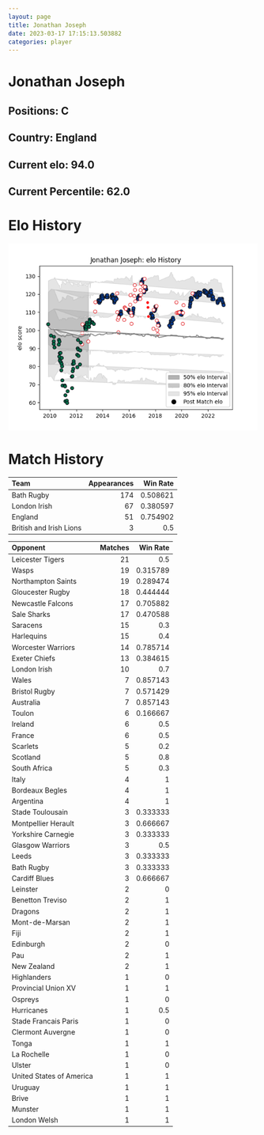 ```yaml
---  
layout: page  
title: Jonathan Joseph  
date: 2023-03-17 17:15:13.503882  
categories: player  
---
```

# Jonathan Joseph

## Positions: C

## Country: England

## Current elo: 94.0

## Current Percentile: 62.0

# Elo History


![elo history](history_JonathanJoseph.png)
# Match History


| Team                    |   Appearances |   Win Rate |
|:------------------------|--------------:|-----------:|
| Bath Rugby              |           174 |   0.508621 |
| London Irish            |            67 |   0.380597 |
| England                 |            51 |   0.754902 |
| British and Irish Lions |             3 |   0.5      |

| Opponent                 |   Matches |   Win Rate |
|:-------------------------|----------:|-----------:|
| Leicester Tigers         |        21 |   0.5      |
| Wasps                    |        19 |   0.315789 |
| Northampton Saints       |        19 |   0.289474 |
| Gloucester Rugby         |        18 |   0.444444 |
| Newcastle Falcons        |        17 |   0.705882 |
| Sale Sharks              |        17 |   0.470588 |
| Saracens                 |        15 |   0.3      |
| Harlequins               |        15 |   0.4      |
| Worcester Warriors       |        14 |   0.785714 |
| Exeter Chiefs            |        13 |   0.384615 |
| London Irish             |        10 |   0.7      |
| Wales                    |         7 |   0.857143 |
| Bristol Rugby            |         7 |   0.571429 |
| Australia                |         7 |   0.857143 |
| Toulon                   |         6 |   0.166667 |
| Ireland                  |         6 |   0.5      |
| France                   |         6 |   0.5      |
| Scarlets                 |         5 |   0.2      |
| Scotland                 |         5 |   0.8      |
| South Africa             |         5 |   0.3      |
| Italy                    |         4 |   1        |
| Bordeaux Begles          |         4 |   1        |
| Argentina                |         4 |   1        |
| Stade Toulousain         |         3 |   0.333333 |
| Montpellier Herault      |         3 |   0.666667 |
| Yorkshire Carnegie       |         3 |   0.333333 |
| Glasgow Warriors         |         3 |   0.5      |
| Leeds                    |         3 |   0.333333 |
| Bath Rugby               |         3 |   0.333333 |
| Cardiff Blues            |         3 |   0.666667 |
| Leinster                 |         2 |   0        |
| Benetton Treviso         |         2 |   1        |
| Dragons                  |         2 |   1        |
| Mont-de-Marsan           |         2 |   1        |
| Fiji                     |         2 |   1        |
| Edinburgh                |         2 |   0        |
| Pau                      |         2 |   1        |
| New Zealand              |         2 |   1        |
| Highlanders              |         1 |   0        |
| Provincial Union XV      |         1 |   1        |
| Ospreys                  |         1 |   0        |
| Hurricanes               |         1 |   0.5      |
| Stade Francais Paris     |         1 |   0        |
| Clermont Auvergne        |         1 |   0        |
| Tonga                    |         1 |   1        |
| La Rochelle              |         1 |   0        |
| Ulster                   |         1 |   0        |
| United States of America |         1 |   1        |
| Uruguay                  |         1 |   1        |
| Brive                    |         1 |   1        |
| Munster                  |         1 |   1        |
| London Welsh             |         1 |   1        |